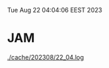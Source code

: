 Tue Aug 22 04:04:06 EEST 2023
# JAM
<a href='./cache/202308/22_04.log'>./cache/202308/22_04.log</a>

